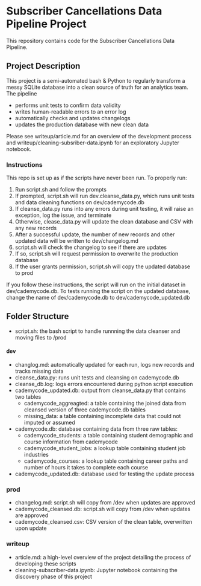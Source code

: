 # Subscriber Cancellations Data Pipeline Project

This repository contains code for the Subscriber Cancellations Data Pipeline.

## Project Description
This project is a semi-automated bash & Python to regularly transform a messy SQLite database into a clean source of truth for an analytics team.
The pipeline
* performs unit tests to confirm data validity
* writes human-readable errors to an error log
* automatically checks and updates changelogs
* updates the production database with new clean data

Please see writeup/article.md for an overview of the development process and writeup/cleaning-subsriber-data.ipynb for an exploratory Jupyter notebook.

### Instructions
This repo is set up as if the scripts have never been run. To properly run:

1. Run script.sh and follow the prompts
2. If prompted, script.sh will run dev.cleanse_data.py, which runs unit tests and data cleaning functions on dev/cademycode.db
3. If cleanse_data.py runs into any errors during unit testing, it will raise an exception, log the issue, and terminate
4. Otherwise, clease_data.py will update the clean database and CSV with any new records
5. After a successful update, the number of new records and other updated data will be written to dev/changelog.md
6. script.sh will check the changelog to see if there are updates
7. If so, script.sh will request permission to overwrite the production database
8. If the user grants permission, script.sh will copy the updated database to prod

If you follow these instructions, the script will run on the initial dataset in dev/cademycode.db. To tests running the script on the updated database, change the name of dev/cademycode.db to dev/cademycode_updated.db

## Folder Structure
* script.sh: the bash script to handle runnning the data cleanser and moving files to /prod

#### dev
* changlog.md: automatically updated for each run, logs new records and tracks missing data
* cleanse_data.py: runs unit tests and cleansing on cademycode.db
* cleanse_db.log: logs errors encountered during python script execution
* cademycode_updated.db: output from cleanse_data.py that contains two tables
    * cademycode_aggreagted: a table containing the joined data from cleansed version of three cademycode.db tables
    * missing_data: a table containing incomplete data that could not imputed or assumed
* cademycode.db: database containing data from three raw tables:
    * cademycode_students: a table containing student demographic and course information from cademycode
    * cademycode_student_jobs: a lookup table containing student job industries
    * cademycode_courses: a lookup table containing career paths and number of hours it takes to complete each course
* cademycode_updated.db: database used for testing the update process

### prod
* changelog.md: script.sh will copy from /dev when updates are approved
* cademycode_cleansed.db: script.sh will copy from /dev when updates are approved
* cademycode_cleansed.csv:  CSV version of the clean table, overwritten upon update

### writeup
* article.md: a high-level overview of the project detailing the process of developing these scripts
* cleaning-subscriber-data.ipynb: Jupyter notebook containing the discovery phase of this project

